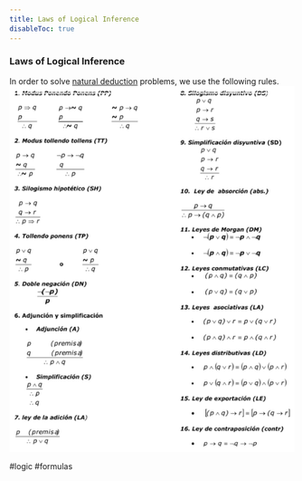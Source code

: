 ```yaml
---
title: Laws of Logical Inference
disableToc: true
---
```


### Laws of Logical Inference
In order to solve [natural deduction](natural-deduction.md) problems, we use the following rules.
![2022-03-04-085453_675x866_scrot](Files/2022-03-04-085453_675x866_scrot.png)

#logic #formulas
